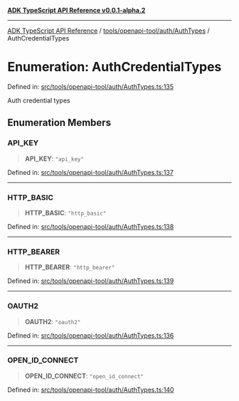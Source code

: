 [**ADK TypeScript API Reference v0.0.1-alpha.2**](../../../../../README.md)

***

[ADK TypeScript API Reference](../../../../../modules.md) / [tools/openapi-tool/auth/AuthTypes](../README.md) / AuthCredentialTypes

# Enumeration: AuthCredentialTypes

Defined in: [src/tools/openapi-tool/auth/AuthTypes.ts:135](https://github.com/njraladdin/adk-typescript/blob/main/src/tools/openapi-tool/auth/AuthTypes.ts#L135)

Auth credential types

## Enumeration Members

### API\_KEY

> **API\_KEY**: `"api_key"`

Defined in: [src/tools/openapi-tool/auth/AuthTypes.ts:137](https://github.com/njraladdin/adk-typescript/blob/main/src/tools/openapi-tool/auth/AuthTypes.ts#L137)

***

### HTTP\_BASIC

> **HTTP\_BASIC**: `"http_basic"`

Defined in: [src/tools/openapi-tool/auth/AuthTypes.ts:138](https://github.com/njraladdin/adk-typescript/blob/main/src/tools/openapi-tool/auth/AuthTypes.ts#L138)

***

### HTTP\_BEARER

> **HTTP\_BEARER**: `"http_bearer"`

Defined in: [src/tools/openapi-tool/auth/AuthTypes.ts:139](https://github.com/njraladdin/adk-typescript/blob/main/src/tools/openapi-tool/auth/AuthTypes.ts#L139)

***

### OAUTH2

> **OAUTH2**: `"oauth2"`

Defined in: [src/tools/openapi-tool/auth/AuthTypes.ts:136](https://github.com/njraladdin/adk-typescript/blob/main/src/tools/openapi-tool/auth/AuthTypes.ts#L136)

***

### OPEN\_ID\_CONNECT

> **OPEN\_ID\_CONNECT**: `"open_id_connect"`

Defined in: [src/tools/openapi-tool/auth/AuthTypes.ts:140](https://github.com/njraladdin/adk-typescript/blob/main/src/tools/openapi-tool/auth/AuthTypes.ts#L140)

